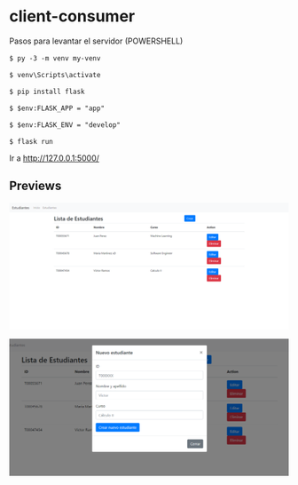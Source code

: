 # client-consumer

Pasos para levantar el servidor (POWERSHELL)

```shell
$ py -3 -m venv my-venv
```

```shell
$ venv\Scripts\activate  
```

```shell
$ pip install flask
```

```shell
$ $env:FLASK_APP = "app"
```

```shell
$ $env:FLASK_ENV = "develop"
```

```shell
$ flask run
```

Ir a http://127.0.0.1:5000/

## Previews

![Lista de estudiantes](images/students.png)

![Create](images/create-students.png)